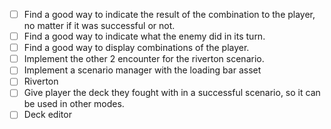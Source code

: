 - [ ] Find a good way to indicate the result of the combination to the player, no matter if it was successful or not.
- [ ] Find a good way to indicate what the enemy did in its turn.
- [ ] Find a good way to display combinations of the player.
- [ ] Implement the other 2 encounter for the riverton scenario.
- [ ] Implement a scenario manager with the loading bar asset
- [ ] Riverton
- [ ] Give player the deck they fought with in a successful scenario, so it can be used in other modes.
- [ ] Deck editor